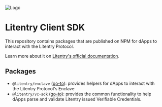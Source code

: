 ![Logo](https://avatars.githubusercontent.com/u/51339301?s=200&v=4)

# Litentry Client SDK

This repository contains packages that are published on NPM for dApps to interact with the Litentry Protocol.

Learn more about it on [Litentry's official documentation](https://docs.litentry.com/parachain/client-sdks-documentation).

## Packages

-   `@litentry/enclave` ([go-to](packages/enclave/README.md)): provides helpers for dApps to interact with the Litentry Protocol's Enclave
-   `@litentry/vc-sdk` ([go-to](packages/vc-sdk/README.md)): provides the common functionality to help dApps parse and validate Litentry issued Verifiable Credentials.
